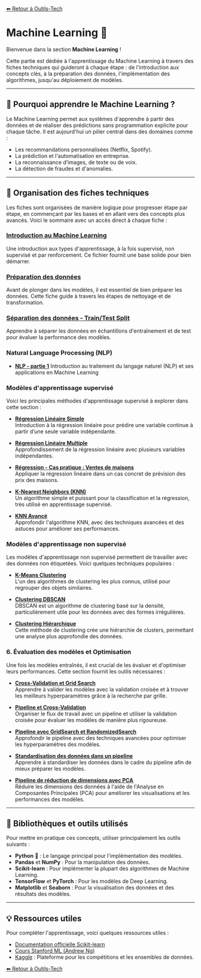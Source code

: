 [⬅ Retour à Outils-Tech](../README.md)

# Machine Learning 🤖

Bienvenue dans la section **Machine Learning** !

Cette partie est dédiée à l'apprentissage du Machine Learning à travers des fiches techniques qui guideront à chaque étape : de l'introduction aux concepts clés, à la préparation des données, l'implémentation des algorithmes, jusqu'au déploiement de modèles.

---

## 🌟 Pourquoi apprendre le Machine Learning ?

Le Machine Learning permet aux systèmes d'apprendre à partir des données et de réaliser des prédictions sans programmation explicite pour chaque tâche. Il est aujourd'hui un pilier central dans des domaines comme :  
- Les recommandations personnalisées (Netflix, Spotify).  
- La prédiction et l'automatisation en entreprise.  
- La reconnaissance d’images, de texte ou de voix.  
- La détection de fraudes et d'anomalies.

---

## 📂 Organisation des fiches techniques

Les fiches sont organisées de manière logique pour progresser étape par étape, en commençant par les bases et en allant vers des concepts plus avancés. Voici le sommaire avec un accès direct à chaque fiche :

### **[Introduction au Machine Learning](./data/intro_machine_learning.md)**  
   Une introduction aux types d'apprentissage, à la fois supervisé, non supervisé et par renforcement. Ce fichier fournit une base solide pour bien démarrer.

### **[Préparation des données](./data/preparation_donnees.md)**  
   Avant de plonger dans les modèles, il est essentiel de bien préparer les données. Cette fiche guide à travers les étapes de nettoyage et de transformation.

### **[Séparation des données - Train/Test Split](./data/train_test_split.md)**  
   Apprendre à séparer les données en échantillons d'entraînement et de test pour évaluer la performance des modèles.

### **Natural Language Processing (NLP)**

   - **[NLP - partie 1](./data/intro_nlp.md)**
     Introduction au traitement du langage naturel (NLP) et ses applications en Machine Learning

### **Modèles d'apprentissage supervisé**

Voici les principales méthodes d'apprentissage supervisé à explorer dans cette section :

- **[Régression Linéaire Simple](./data/regression_lineaire_simple.md)**  
  Introduction à la régression linéaire pour prédire une variable continue à partir d’une seule variable indépendante.

- **[Régression Linéaire Multiple](./data/regression_lineaire_multiple.md)**  
  Approfondissement de la régression linéaire avec plusieurs variables indépendantes.

- **[Régression - Cas pratique : Ventes de maisons](./data/regression_cas_pratique_ventes_maisons.md)**  
  Appliquer la régression linéaire dans un cas concret de prévision des prix des maisons.

- **[K-Nearest Neighbors (KNN)](./data/knn.md)**  
  Un algorithme simple et puissant pour la classification et la régression, très utilisé en apprentissage supervisé.

- **[KNN Avancé](./data/knn_avance.md)**  
  Approfondir l'algorithme KNN, avec des techniques avancées et des astuces pour améliorer ses performances.

### **Modèles d'apprentissage non supervisé**

Les modèles d'apprentissage non supervisé permettent de travailler avec des données non étiquetées. Voici quelques techniques populaires :

- **[K-Means Clustering](./data/kmeans_clustering.md)**  
  L'un des algorithmes de clustering les plus connus, utilisé pour regrouper des objets similaires.

- **[Clustering DBSCAN](./data/clustering_dbscan.md)**  
  DBSCAN est un algorithme de clustering basé sur la densité, particulièrement utile pour les données avec des formes irrégulières.

- **[Clustering Hiérarchique](./data/clustering_hierarchique.md)**  
  Cette méthode de clustering crée une hiérarchie de clusters, permettant une analyse plus approfondie des données.

### 6. **Évaluation des modèles et Optimisation**

Une fois les modèles entraînés, il est crucial de les évaluer et d'optimiser leurs performances. Cette section fournit les outils nécessaires :

- **[Cross-Validation et Grid Search](./data/cross_validation_grid_search.md)**  
  Apprendre à valider les modèles avec la validation croisée et à trouver les meilleurs hyperparamètres grâce à la recherche par grille.

- **[Pipeline et Cross-Validation](./data/pipeline_cross_validation.md)**  
  Organiser le flux de travail avec un pipeline et utiliser la validation croisée pour évaluer les modèles de manière plus rigoureuse.

- **[Pipeline avec GridSearch et RandomizedSearch](./data/pipeline_gridsearch_randomized.md)**  
  Approfondir le pipeline avec des techniques avancées pour optimiser les hyperparamètres des modèles.

- **[Standardisation des données dans un pipeline](./data/pipeline_standardiser.md)**  
  Apprendre à standardiser les données dans le cadre du pipeline afin de mieux préparer les modèles.

- **[Pipeline de réduction de dimensions avec PCA](./data/pipeline_pca.md)**  
  Réduire les dimensions des données à l'aide de l'Analyse en Composantes Principales (PCA) pour améliorer les visualisations et les performances des modèles.

---

## 🔧 Bibliothèques et outils utilisés

Pour mettre en pratique ces concepts, utiliser principalement les outils suivants :

- **Python** 🐍 : Le langage principal pour l'implémentation des modèles.
- **Pandas** et **NumPy** : Pour la manipulation des données.
- **Scikit-learn** : Pour implémenter la plupart des algorithmes de Machine Learning.
- **TensorFlow** et **PyTorch** : Pour les modèles de Deep Learning.
- **Matplotlib** et **Seaborn** : Pour la visualisation des données et des résultats des modèles.

---

## 💡 Ressources utiles

Pour compléter l'apprentissage, voici quelques ressources utiles :

- [Documentation officielle Scikit-learn](https://scikit-learn.org/stable/)  
- [Cours Stanford ML (Andrew Ng)](https://www.coursera.org/learn/machine-learning)  
- [Kaggle](https://www.kaggle.com/) : Plateforme pour les compétitions et les ensembles de données.


[⬅ Retour à Outils-Tech](../README.md)
